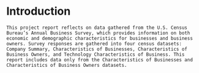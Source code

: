 # Introduction

	This project report reflects on data gathered from the U.S. Census Bureau’s Annual Business Survey, which provides information on both economic and demographic characteristics for businesses and business owners. Survey responses are gathered into four census datasets: Company Summary, Characteristics of Businesses, Characteristics of Business Owners, and Technology Characteristics of Business. This report includes data only from the Characteristics of Businesses and Characteristics of Business Owners datasets. 
